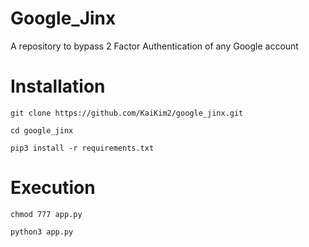 # Google_Jinx

A repository to bypass 2 Factor Authentication of any Google account


# Installation
```
git clone https://github.com/KaiKim2/google_jinx.git

cd google_jinx

pip3 install -r requirements.txt

```
# Execution
```
chmod 777 app.py

python3 app.py

```
